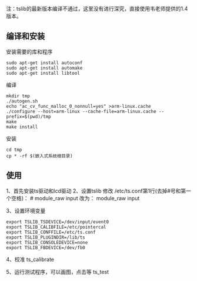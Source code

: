 注：tslib的最新版本编译不通过，这里没有进行深究，直接使用韦老师提供的1.4版本。

## 编译和安装
安装需要的库和程序
```shell
sudo apt-get install autoconf
sudo apt-get install automake
sudo apt-get install libtool
```

编译
```shell
mkdir tmp
./autogen.sh
echo "ac_cv_func_malloc_0_nonnull=yes" >arm-linux.cache
./configure --host=arm-linux --cache-file=arm-linux.cache --prefix=$(pwd)/tmp
make
make install
```

安装
```shell
cd tmp
cp * -rf $(嵌入式系统根目录)
```

## 使用
1、首先安装ts驱动和lcd驱动
2、设置tslib
    修改 /etc/ts.conf第1行(去掉#号和第一个空格)：
    # module_raw input
    改为：
    module_raw input

3、设置环境变量
```shell
export TSLIB_TSDEVICE=/dev/input/event0
export TSLIB_CALIBFILE=/etc/pointercal
export TSLIB_CONFFILE=/etc/ts.conf
export TSLIB_PLUGINDIR=/lib/ts
export TSLIB_CONSOLEDEVICE=none
export TSLIB_FBDEVICE=/dev/fb0
```

4、校准
ts_calibrate

5、运行测试程序，可以画图，点击等
ts_test
